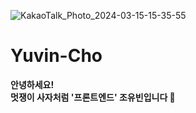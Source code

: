 ![KakaoTalk_Photo_2024-03-15-15-35-55](https://github.com/LikeLion-at-CAU-12th/Yuvin-Cho/assets/154900257/e6c79fbe-af04-4ce6-92d8-19cdd93e7235)

# Yuvin-Cho
<div>
    <b>
    <p style="text-align: center; color: white;">
    <p>안녕하세요!<br>멋쟁이 사자처럼 '프론트엔드' 조유빈입니다 🦁</p></p>
    </b>
    </div>